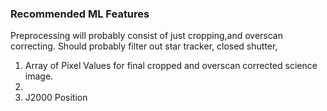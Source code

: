 ### Recommended ML Features

Preprocessing will probably consist of just cropping,and overscan correcting.
Should probably filter out star tracker, closed shutter, 

1. Array of Pixel Values for final cropped and overscan corrected science image.
2. 
1. J2000 Position

